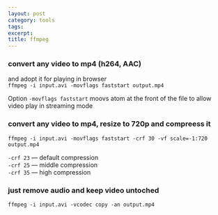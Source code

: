 ```yaml
---
layout: post
category: tools
tags:
excerpt:
title: ffmpeg
---
```


### convert any video to mp4 (h264, AAC)

and adopt it for playing in browser   
`ffmpeg -i input.avi -movflags faststart output.mp4`

Option `-movflags faststart` moovs atom at the front of the file to allow video play in streaming mode

### convert any video to mp4, resize to 720p and compreess it

`ffmpeg -i input.avi -movflags faststart -crf 30 -vf scale=-1:720 output.mp4`

`-crf 23` — default compression  
`-crf 25` — middle compression  
`-crf 35` — high compression  

### just remove audio and keep video untoched

`ffmpeg -i input.avi -vcodec copy -an output.mp4`

